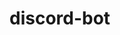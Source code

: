 # discord-bot

<!-- TODO: Make cards elements (like colors, pictures, fonts) configurable
<!-- TODO: Add possibility to add fonts, profile pictures...